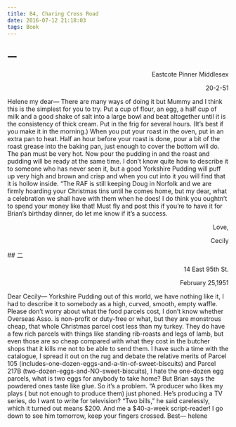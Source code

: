 ```yaml
---
title: 84, Charing Cross Road
date: 2016-07-12 21:18:03
tags: Book
---
```

## 一
<p align="right">Eastcote  Pinner  Middlesex</p>
<p align="right">20-2-51</p>
Helene my dear—
There are many ways of doing it but Mummy and I think this is the simplest for you to try. Put a cup of flour, an egg, a half cup of milk and a good shake of salt into a large bowl and beat altogether until it is the consistency of thick cream. Put in the frig for several hours. (It’s best if you make it in the morning.) When you put your roast in the oven, put in an extra pan to heat. Half an hour before your roast is done, pour a bit of the roast grease into the baking pan, just enough to cover the bottom will do. The pan must be very hot. Now pour the pudding in and the roast and pudding will be ready at the same time.
<!-- more -->
I don’t know quite how to describe it to someone who has never seen it, but a good Yorkshire Pudding will puff up very high and brown and crisp and when you cut into it you will find that it is hollow inside.
“The RAF is still keeping Doug in Norfolk and we are firmly hoarding your Christmas tins until he comes home, but my dear, what a celebration we shall have with them when he does! I do think you oughtn’t to spend your money like that!
Must fly and post this if you’re to have it for Brian’s birthday dinner, do let me know if it’s a success.
<p align="right">Love,</p>
<p align="right">Cecily</p>
## 二
<p align="right">14 East 95th St.</p>
<p align="right">February 25,1951</p>
Dear Cecily—
Yorkshire Pudding out of this world, we have nothing like it, I had to describe it to somebody as a high, curved, smooth, empty waffle.
Please don’t worry about what the food parcels cost, I don’t know whether Overseas Asso. is non-profit or duty-free or what, but they are monstrous cheap, that whole Christmas parcel cost less than my turkey. They do have a few rich parcels with things like standing rib-roasts and legs of lamb, but even those are so cheap compared with what they cost in the butcher shops that it kills me not to be able to send them. I have such a time with the catalogue, I spread it out on the rug and debate the relative merits of Parcel 105 (includes-one-dozen-eggs-and-a-tin-of-sweet-biscuits) and Parcel 217B (two-dozen-eggs-and-NO-sweet-biscuits), I hate the one-dozen egg parcels, what is two eggs for anybody to take home? But Brian says the powdered ones taste like glue. So it’s a problem.
“A producer who likes my plays ( but not enough to produce them) just phoned. He’s producing a TV series, do I want to write for television? “Two bills,” he said carelessly, which it turned out means $200. And me a $40-a-week script-reader! I go down to see him tomorrow, keep your fingers crossed.
Best—
helene
